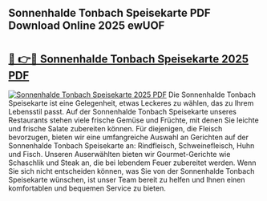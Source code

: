 ## Sonnenhalde Tonbach Speisekarte PDF Download Online 2025 ewUOF

# <h2><a href="http://gcboyl.nevu.top/?p=Sonnenhalde+Tonbach+Speisekarte">🔗 👉🔴 Sonnenhalde Tonbach Speisekarte 2025 PDF</a></h2>

[![Sonnenhalde Tonbach Speisekarte 2025 PDF](https://i.imgur.com/dBaPXMq.png)](http://gcboyl.nevu.top/?p=Sonnenhalde+Tonbach+Speisekarte)
Die Sonnenhalde Tonbach Speisekarte ist eine Gelegenheit, etwas Leckeres zu wählen, das zu Ihrem Lebensstil passt. Auf der Sonnenhalde Tonbach Speisekarte unseres Restaurants stehen viele frische Gemüse und Früchte, mit denen Sie leichte und frische Salate zubereiten können. Für diejenigen, die Fleisch bevorzugen, bieten wir eine umfangreiche Auswahl an Gerichten auf der Sonnenhalde Tonbach Speisekarte an: Rindfleisch, Schweinefleisch, Huhn und Fisch. Unseren Auserwählten bieten wir Gourmet-Gerichte wie Schaschlik und Steak an, die bei lebendem Feuer zubereitet werden. Wenn Sie sich nicht entscheiden können, was Sie von der Sonnenhalde Tonbach Speisekarte wünschen, ist unser Team bereit zu helfen und Ihnen einen komfortablen und bequemen Service zu bieten.
